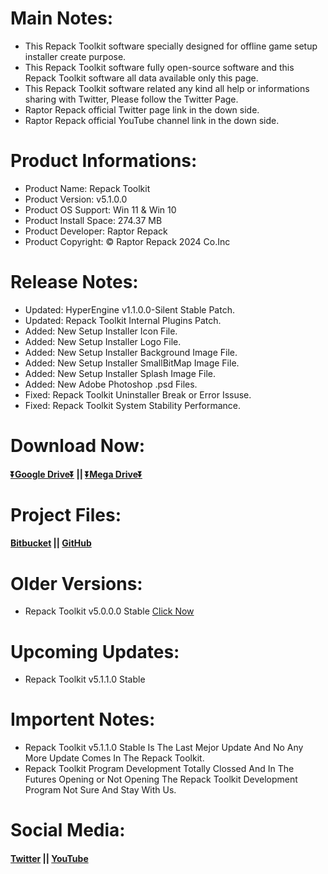 # Main Notes:
- This Repack Toolkit software specially designed for offline game setup installer create purpose.
- This Repack Toolkit software fully open-source software and this Repack Toolkit software all data available only this page.
- This Repack Toolkit software related any kind all help or informations sharing with Twitter, Please follow the Twitter Page.
- Raptor Repack official Twitter page link in the down side.
- Raptor Repack official YouTube channel link in the down side.

# Product Informations:
- Product Name: Repack Toolkit
- Product Version: v5.1.0.0
- Product OS Support: Win 11 & Win 10
- Product Install Space: 274.37 MB
- Product Developer: Raptor Repack
- Product Copyright: © Raptor Repack 2024 Co.Inc

# Release Notes:
- Updated: HyperEngine v1.1.0.0-Silent Stable Patch.
- Updated: Repack Toolkit Internal Plugins Patch.
- Added: New Setup Installer Icon File.
- Added: New Setup Installer Logo File.
- Added: New Setup Installer Background Image File.
- Added: New Setup Installer SmallBitMap Image File.
- Added: New Setup Installer Splash Image File.
- Added: New Adobe Photoshop .psd Files.
- Fixed: Repack Toolkit Uninstaller Break or Error Issuse.
- Fixed: Repack Toolkit System Stability Performance.

# Download Now:
#### [⏬Google Drive⏬](https://drive.usercontent.google.com/download?id=1-HO9ogma7qCNYhjR_hHvbUzNEwt9_j37&export=download&authuser=0&confirm=t&uuid=29feb423-4670-4b1a-905d-67c9e826bf28&at=APZUnTXyTcLRLlgDKVqKpjK0U3V7:1723766418362) || [⏬Mega Drive⏬](https://mega.nz/file/4SdAlCxK#OC9RLB8W1SpPr75DnnQvq_NnDrI42Cr9awUaao4G3R4)

# Project Files:
#### [Bitbucket](https://bitbucket.org/raptor_repack/repacktoolkit/src/RepackToolkit) || [GitHub](https://github.com/RaptorRepackHub/RepackToolkit)

# Older Versions:
- Repack Toolkit v5.0.0.0 Stable [Click Now](https://drive.usercontent.google.com/download?id=11nKfTqs70CAamW5n7sFoIYYoOOOrSMRj&export=download&authuser=0&confirm=t&uuid=84ffbc32-2352-4e4e-9d1b-a44204f1f963&at=APZUnTUV4Kr5lfBhwdu9jOYn1uAq:1720871438728)

# Upcoming Updates:
- Repack Toolkit v5.1.1.0 Stable

# Importent Notes:
- Repack Toolkit v5.1.1.0 Stable Is The Last Mejor Update And No Any More Update Comes In The Repack Toolkit.
- Repack Toolkit Program Development Totally Clossed And In The Futures Opening or Not Opening The Repack Toolkit Development Program Not Sure And Stay With Us.

# Social Media:
#### [Twitter](https://www.x.com/RaptorRepack) || [YouTube](https://www.youtube.com/@RaptorRepack)
